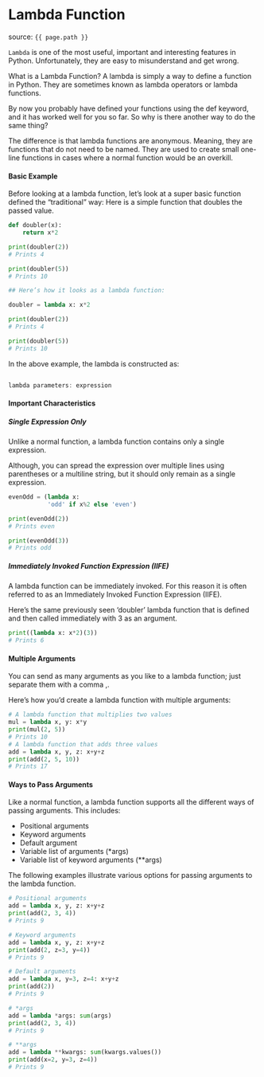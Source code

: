 # Lambda Function

source: `{{ page.path }}`

`Lambda` is one of the most useful, important and interesting features in Python. Unfortunately, they are easy to misunderstand and get wrong.

What is a Lambda Function?
A lambda is simply a way to define a function in Python. They are sometimes known as lambda operators or lambda functions.

By now you probably have defined your functions using the def keyword, and it has worked well for you so far. So why is there another way to do the same thing?

The difference is that lambda functions are anonymous. Meaning, they are functions that do not need to be named. They are used to create small one-line functions in cases where a normal function would be an overkill.

#### Basic Example
Before looking at a lambda function, let’s look at a super basic function defined the “traditional” way: Here is a simple function that doubles the passed value.
```python
def doubler(x):
    return x*2

print(doubler(2))
# Prints 4

print(doubler(5))
# Prints 10

## Here’s how it looks as a lambda function:

doubler = lambda x: x*2

print(doubler(2))
# Prints 4

print(doubler(5))
# Prints 10
```
In the above example, the lambda is constructed as:

```javascript 

lambda parameters: expression 

```

#### Important Characteristics
##### Single Expression Only
Unlike a normal function, a lambda function contains only a single expression.

Although, you can spread the expression over multiple lines using parentheses or a multiline string, but it should only remain as a single expression.
```python
evenOdd = (lambda x:
           'odd' if x%2 else 'even')

print(evenOdd(2))
# Prints even

print(evenOdd(3))
# Prints odd
```

##### Immediately Invoked Function Expression (IIFE)
A lambda function can be immediately invoked. For this reason it is often referred to as an Immediately Invoked Function Expression (IIFE).

Here’s the same previously seen ‘doubler’ lambda function that is defined and then called immediately with 3 as an argument.

```python
print((lambda x: x*2)(3))
# Prints 6
```
#### Multiple Arguments

You can send as many arguments as you like to a lambda function; just separate them with a comma ,.

Here’s how you’d create a lambda function with multiple arguments:
```python
# A lambda function that multiplies two values
mul = lambda x, y: x*y
print(mul(2, 5))
# Prints 10
# A lambda function that adds three values
add = lambda x, y, z: x+y+z
print(add(2, 5, 10))
# Prints 17
```
#### Ways to Pass Arguments
Like a normal function, a lambda function supports all the different ways of passing arguments. This includes:

* Positional arguments
* Keyword arguments
* Default argument
* Variable list of arguments (*args)
* Variable list of keyword arguments (**args)

The following examples illustrate various options for passing arguments to the lambda function.
```python
# Positional arguments
add = lambda x, y, z: x+y+z
print(add(2, 3, 4))
# Prints 9

# Keyword arguments
add = lambda x, y, z: x+y+z
print(add(2, z=3, y=4))
# Prints 9

# Default arguments
add = lambda x, y=3, z=4: x+y+z
print(add(2))
# Prints 9

# *args
add = lambda *args: sum(args)
print(add(2, 3, 4))
# Prints 9

# **args
add = lambda **kwargs: sum(kwargs.values())
print(add(x=2, y=3, z=4))
# Prints 9
```

























